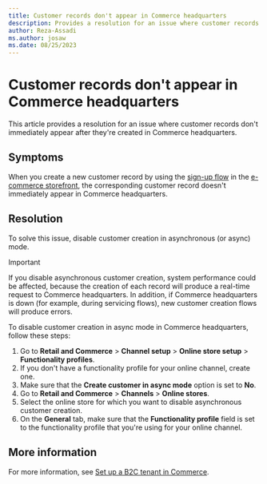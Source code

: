 ```yaml
---
title: Customer records don't appear in Commerce headquarters
description: Provides a resolution for an issue where customer records don't immediately appear in Commerce headquarters.
author: Reza-Assadi
ms.author: josaw
ms.date: 08/25/2023
---
```

# Customer records don't appear in Commerce headquarters

This article provides a resolution for an issue where customer records don't immediately appear after they're created in Commerce headquarters.

## Symptoms

When you create a new customer record by using the [sign-up flow](/dynamics365/commerce/create-user-flow-policies#create-a-sign-up-and-sign-in-user-flow-policy) in the [e-commerce storefront](/dynamics365/commerce/commerce-architecture#e-commerce-storefront), the corresponding customer record doesn't immediately appear in Commerce headquarters.

## Resolution

To solve this issue, disable customer creation in asynchronous (or async) mode.

> [!IMPORTANT]
> If you disable asynchronous customer creation, system performance could be affected, because the creation of each record will produce a real-time request to Commerce headquarters. In addition, if Commerce headquarters is down (for example, during servicing flows), new customer creation flows will produce errors.

To disable customer creation in async mode in Commerce headquarters, follow these steps:

1. Go to **Retail and Commerce** > **Channel setup** > **Online store setup** > **Functionality profiles**.
1. If you don't have a functionality profile for your online channel, create one.
1. Make sure that the **Create customer in async mode** option is set to **No**.
1. Go to **Retail and Commerce** > **Channels** > **Online stores**.
1. Select the online store for which you want to disable asynchronous customer creation.
1. On the **General** tab, make sure that the **Functionality profile** field is set to the functionality profile that you're using for your online channel.

## More information

For more information, see [Set up a B2C tenant in Commerce](/dynamics365/commerce/set-up-b2c-tenant).
